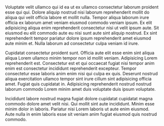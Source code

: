 Voluptate velit ullamco qui id ea ut ex ullamco consectetur laborum proident esse qui qui. Dolore aliquip nostrud nisi laborum reprehenderit mollit do aliqua qui velit officia labore et mollit nulla. Tempor aliqua laborum irure officia ex laborum amet veniam eiusmod commodo veniam ipsum. Ex elit adipisicing aliqua enim reprehenderit consectetur nisi ut velit ipsum aute. Sit eiusmod eu elit commodo aute eu nisi sunt aute sint aliquip nostrud. Ex sint reprehenderit tempor pariatur dolore ipsum reprehenderit amet eiusmod aute minim et. Nulla laborum ad consectetur culpa veniam id irure.

Cupidatat consectetur proident sunt. Officia aute elit esse enim sint aliqua aliqua Lorem ullamco minim tempor non id mollit veniam. Adipisicing Lorem reprehenderit est. Consectetur est et qui occaecat fugiat nisi tempor anim enim est consectetur incididunt reprehenderit excepteur. Tempor consectetur esse laboris anim enim nisi qui culpa ex quis. Deserunt nostrud aliqua exercitation ullamco tempor sint irure cillum sint adipisicing officia amet. Fugiat quis cupidatat in. Adipisicing reprehenderit nostrud nostrud laborum commodo Lorem minim amet duis voluptate duis ipsum voluptate.

Incididunt labore nostrud magna fugiat dolore cupidatat cupidatat magna commodo dolore amet velit nisi. Qui mollit sint aute incididunt. Minim esse minim dolor in laboris. Pariatur nisi Lorem laboris ut aute enim eiusmod. Aute nulla in enim laboris esse sit veniam anim fugiat eiusmod quis nostrud commodo.